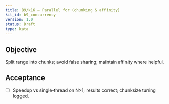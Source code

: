 ```yaml
---
title: B9/k16 — Parallel for (chunking & affinity)
kit_id: b9_concurrency
version: 1.0
status: Draft
type: kata
---
```

## Objective
Split range into chunks; avoid false sharing; maintain affinity where helpful.
## Acceptance
- [ ] Speedup vs single-thread on N>1; results correct; chunksize tuning logged.
